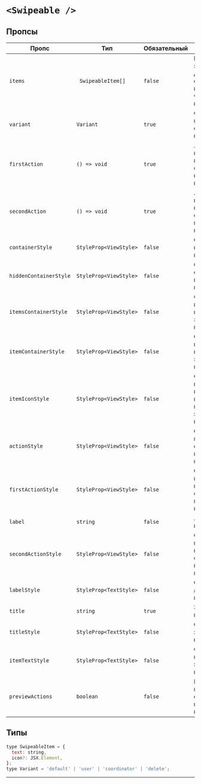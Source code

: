 # `<Swipeable />`

## Пропсы

| Пропс                  | Тип                    | Обязательный | Описание                                                      |
| ---------------------- | ---------------------- | ------------ | ------------------------------------------------------------- |
| `items`                | ` SwipeableItem[]`     | `false`      | Массив элементов для отображения в нижней части компонента    |
| `variant`              | `Variant`              | `true`       | Один из вариантов отображения компонента                      |
| `firstAction`          | `() => void`           | `true`       | Логика нажатия первой скрытой кнопки в компоненте             |
| `secondAction`         | `() => void`           | `true`       | Логика нажатия второй скрытой кнопки в компоненте             |
| `containerStyle`       | `StyleProp<ViewStyle>` | `false`      | Стиль контейнера компонента                                   |
| `hiddenContainerStyle` | `StyleProp<ViewStyle>` | `false`      | Стиль скрытого контейнера компонента                          |
| `itemsContainerStyle`  | `StyleProp<ViewStyle>` | `false`      | Стиль контейнера нижних элементов компонента                  |
| `itemContainerStyle`   | `StyleProp<ViewStyle>` | `false`      | Стиль каждого из нижних элементов компонента                  |
| `itemIconStyle`        | `StyleProp<ViewStyle>` | `false`      | Стиль контейнера каждой из нижних иконок элементов компонента |
| `actionStyle`          | `StyleProp<ViewStyle>` | `false`      | Стиль контейнера скрытых кнопкок компонента                   |
| `firstActionStyle`     | `StyleProp<ViewStyle>` | `false`      | Стиль контейнера первой скрытой кнопки компонента             |
| `label`                | `string`               | `false`      | Лейбл компонента                                              |
| `secondActionStyle`    | `StyleProp<ViewStyle>` | `false`      | Стиль контейнера второй скрытой кнопки компонента             |
| `labelStyle`           | `StyleProp<TextStyle>` | `false`      | Стиль лейбла компонента                                       |
| `title`                | `string`               | `true`       | Заголовок компонента                                          |
| `titleStyle`           | `StyleProp<TextStyle>` | `false`      | Стиль заголовка компонента                                    |
| `itemTextStyle`        | `StyleProp<TextStyle>` | `false`      | Стиль текста нижних элементов компонента                      |
| `previewActions`       | `boolean`              | `false`      | Показать наличине скрытых кнопок компонента                   |

## Типы

```js
type SwipeableItem = {
  text: string,
  icon?: JSX.Element,
};
type Variant = 'default' | 'user' | 'coordinator' | 'delete';
```

---
